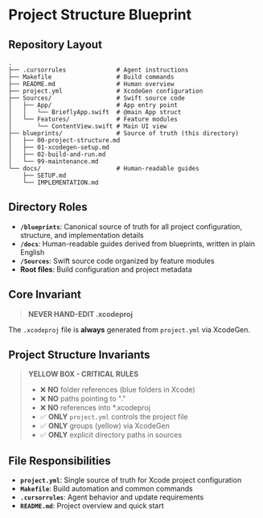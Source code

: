 # Project Structure Blueprint

## Repository Layout

```
.
├── .cursorrules              # Agent instructions
├── Makefile                  # Build commands
├── README.md                 # Human overview
├── project.yml               # XcodeGen configuration
├── Sources/                  # Swift source code
│   ├── App/                  # App entry point
│   │   └── BrieflyApp.swift  # @main App struct
│   └── Features/             # Feature modules
│       └── ContentView.swift # Main UI view
├── blueprints/               # Source of truth (this directory)
│   ├── 00-project-structure.md
│   ├── 01-xcodegen-setup.md
│   ├── 02-build-and-run.md
│   └── 99-maintenance.md
└── docs/                     # Human-readable guides
    ├── SETUP.md
    └── IMPLEMENTATION.md
```

## Directory Roles

- **`/blueprints`**: Canonical source of truth for all project configuration, structure, and implementation details
- **`/docs`**: Human-readable guides derived from blueprints, written in plain English
- **`/Sources`**: Swift source code organized by feature modules
- **Root files**: Build configuration and project metadata

## Core Invariant

> **NEVER HAND-EDIT .xcodeproj**

The `.xcodeproj` file is **always** generated from `project.yml` via XcodeGen.

## Project Structure Invariants

> **YELLOW BOX - CRITICAL RULES**
> 
> - ❌ **NO** folder references (blue folders in Xcode)
> - ❌ **NO** paths pointing to "."
> - ❌ **NO** references into *.xcodeproj
> - ✅ **ONLY** `project.yml` controls the project file
> - ✅ **ONLY** groups (yellow) via XcodeGen
> - ✅ **ONLY** explicit directory paths in sources

## File Responsibilities

- **`project.yml`**: Single source of truth for Xcode project configuration
- **`Makefile`**: Build automation and common commands
- **`.cursorrules`**: Agent behavior and update requirements
- **`README.md`**: Project overview and quick start
